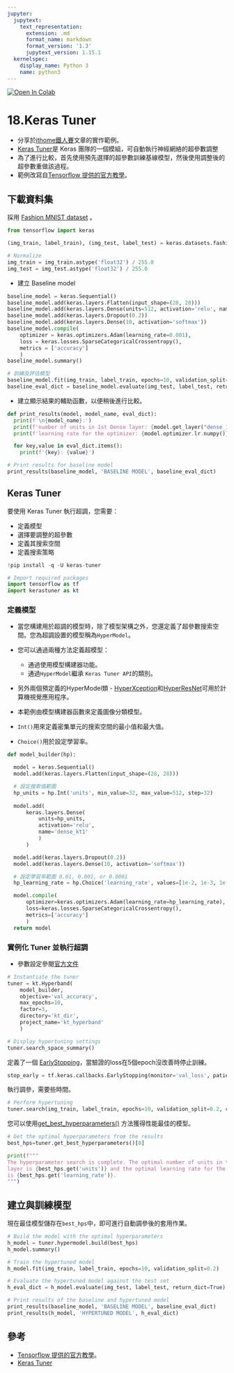 ```yaml
---
jupyter:
  jupytext:
    text_representation:
      extension: .md
      format_name: markdown
      format_version: '1.3'
      jupytext_version: 1.15.1
  kernelspec:
    display_name: Python 3
    name: python3
---
```


<!-- #region id="view-in-github" colab_type="text" -->
<a href="https://colab.research.google.com/github/willismax/ML-in-Production-30-days-sharing/blob/main/notebook/18.Keras_Tuner_%E9%90%B5%E4%BA%BA%E8%B3%BD%E5%88%86%E4%BA%AB.ipynb" target="_parent"><img src="https://colab.research.google.com/assets/colab-badge.svg" alt="Open In Colab"/></a>

<!-- #endregion -->

<!-- #region id="qFdPvlXBOdUN" -->
# 18.Keras Tuner
<!-- #endregion -->

<!-- #region id="xHxb-dlhMIzW" -->
- 分享於[ithome鐵人賽](https://ithelp.ithome.com.tw/articles/10265801)文章的實作範例。
- [Keras Tuner](https://keras.io/keras_tuner/)是 Keras 團隊的一個模組，可自動執行神經網絡的超參數調整
- 為了進行比較，首先使用預先選擇的超參數訓練基線模型，然後使用調整後的超參數重做該過程。
- 範例改寫自[Tensorflow 提供的官方教學](https://colab.research.google.com/github/tensorflow/docs/blob/master/site/en/tutorials/keras/keras_tuner.ipynb#scrollTo=sKwLOzKpFGAj)。
<!-- #endregion -->

<!-- #region id="ReV_UXOgCZvx" -->
## 下載資料集

採用 [Fashion MNIST dataset](https://github.com/zalandoresearch/fashion-mnist) 。
<!-- #endregion -->

```python id="ysAmHLZoDld7"
from tensorflow import keras

(img_train, label_train), (img_test, label_test) = keras.datasets.fashion_mnist.load_data()

# Normalize
img_train = img_train.astype('float32') / 255.0
img_test = img_test.astype('float32') / 255.0
```

<!-- #region id="_3pTFGlJNlXW" -->
- 建立 Baseline model
<!-- #endregion -->

```python id="fmWlClw3K8as"
baseline_model = keras.Sequential()
baseline_model.add(keras.layers.Flatten(input_shape=(28, 28)))
baseline_model.add(keras.layers.Dense(units=512, activation='relu', name='dense_1'))
baseline_model.add(keras.layers.Dropout(0.2))
baseline_model.add(keras.layers.Dense(10, activation='softmax'))
baseline_model.compile(
    optimizer = keras.optimizers.Adam(learning_rate=0.001),
    loss = keras.losses.SparseCategoricalCrossentropy(),
    metrics = ['accuracy']
    )
baseline_model.summary()
```

```python id="NHVWtgmbKwJ4"
# 訓練及評估模型
baseline_model.fit(img_train, label_train, epochs=10, validation_split=0.2)
baseline_eval_dict = baseline_model.evaluate(img_test, label_test, return_dict=True)
```

<!-- #region id="iaeRk4u0Ntdo" -->
- 建立顯示結果的輔助函數，以便稍後進行比較。
<!-- #endregion -->

```python id="sXtbuNewMoIR"
def print_results(model, model_name, eval_dict):
  print(f'\n{model_name}:')
  print(f'number of units in 1st Dense layer: {model.get_layer("dense_1").units}')
  print(f'learning rate for the optimizer: {model.optimizer.lr.numpy()}')

  for key,value in eval_dict.items():
    print(f'{key}: {value}')

# Print results for baseline model
print_results(baseline_model, 'BASELINE MODEL', baseline_eval_dict)
```

<!-- #region id="7oyczDXqtWjI" -->
## Keras Tuner

<!-- #endregion -->

<!-- #region id="Vfcx9rJyOAM_" -->
要使用 Keras Tuner 執行超調，您需要：

- 定義模型
- 選擇要調整的超參數
- 定義其搜索空間
- 定義搜索策略
<!-- #endregion -->

```python id="hpMLpbt9jcO6"
!pip install -q -U keras-tuner
```

```python id="_leAIdFKAxAD"
# Import required packages
import tensorflow as tf
import kerastuner as kt
```

<!-- #region id="QMguQBX2OaP0" -->
### 定義模型
<!-- #endregion -->

<!-- #region id="ZrLR-Y1xPCsW" -->
- 當您構建用於超調的模型時，除了模型架構之外，您還定義了超參數搜索空間。您為超調設置的模型稱為`HyperModel`。

- 您可以通過兩種方法定義超模型：
    - 通過使用模型構建器功能。
    - 通過`HyperModel`繼承 `Keras Tuner API`的類別。
- 另外兩個預定義的HyperModel類 - [HyperXception](https://keras-team.github.io/keras-tuner/documentation/hypermodels/#hyperxception-class)和[HyperResNet](https://keras-team.github.io/keras-tuner/documentation/hypermodels/#hyperresnet-class)可用於計算機視覺應用程序。

- 本範例由模型構建器函數來定義圖像分類模型。
<!-- #endregion -->

<!-- #region id="n1E8RgotQPpy" -->

- `Int()`用來定義密集單元的搜索空間的最小值和最大值。

- `Choice()`用於設定學習率。
<!-- #endregion -->

```python id="T-kTctU1OdGp"
def model_builder(hp):

  model = keras.Sequential()
  model.add(keras.layers.Flatten(input_shape=(28, 28)))

  # 設定搜索值範圍
  hp_units = hp.Int('units', min_value=32, max_value=512, step=32) 
  
  model.add(
      keras.layers.Dense(
          units=hp_units, 
          activation='relu', 
          name='dense_kt1'
          )
      )

  model.add(keras.layers.Dropout(0.2))
  model.add(keras.layers.Dense(10, activation='softmax'))

  # 設定學習率範圍 0.01, 0.001, or 0.0001
  hp_learning_rate = hp.Choice('learning_rate', values=[1e-2, 1e-3, 1e-4])

  model.compile(
      optimizer=keras.optimizers.Adam(learning_rate=hp_learning_rate),
      loss=keras.losses.SparseCategoricalCrossentropy(),
      metrics=['accuracy']
      )
  return model
```

<!-- #region id="sqNTZ-Y6R--7" -->
### 實例化 Tuner 並執行超調
<!-- #endregion -->

<!-- #region id="w7CSs6k0SbDl" -->
- 參數設定參閱[官方文件](https://keras.io/api/keras_tuner/tuners/hyperband/)
<!-- #endregion -->

```python id="oichQFly6Y46"
# Instantiate the tuner
tuner = kt.Hyperband(
    model_builder,
    objective='val_accuracy',
    max_epochs=10,
    factor=3,
    directory='kt_dir',
    project_name='kt_hyperband'
    )
```

```python id="JmkJOPp5WkiG"
# Display hypertuning settings
tuner.search_space_summary()
```

<!-- #region id="dHO0AbwMTNFv" -->
定義了一個 [EarlyStopping](https://www.tensorflow.org/api_docs/python/tf/keras/callbacks/EarlyStopping)，當驗證的loss在5個epoch沒改善時停止訓練。
<!-- #endregion -->

```python id="WT9IkS9NEjLc"
stop_early = tf.keras.callbacks.EarlyStopping(monitor='val_loss', patience=5)
```

<!-- #region id="8JCEuUfUTs7x" -->
執行調參，需要些時間。
<!-- #endregion -->

```python id="dSBQcTHF9cKt"
# Perform hypertuning
tuner.search(img_train, label_train, epochs=10, validation_split=0.2, callbacks=[stop_early])
```

<!-- #region id="sv55ZTJ5T-Xy" -->
您可以使用[get_best_hyperparameters()](https://keras-team.github.io/keras-tuner/documentation/tuners/#get_best_hyperparameters-method) 方法獲得性能最佳的模型。
<!-- #endregion -->

```python id="iG0zIuP5WuTI"
# Get the optimal hyperparameters from the results
best_hps=tuner.get_best_hyperparameters()[0]

print(f"""
The hyperparameter search is complete. The optimal number of units in the first densely-connected
layer is {best_hps.get('units')} and the optimal learning rate for the optimizer
is {best_hps.get('learning_rate')}.
""")
```

<!-- #region id="YdrTDztMUKyI" -->
## 建立與訓練模型
<!-- #endregion -->

<!-- #region id="KVaYP46IUU4O" -->
現在最佳模型儲存在`best_hps`中，即可進行自動調參後的套用作業。
<!-- #endregion -->

```python id="McO82AXOuxXh"
# Build the model with the optimal hyperparameters
h_model = tuner.hypermodel.build(best_hps)
h_model.summary()
```

```python id="l64WP7Rau1lm"
# Train the hypertuned model
h_model.fit(img_train, label_train, epochs=10, validation_split=0.2)
```

```python id="9E0BTp9Ealjb"
# Evaluate the hypertuned model against the test set
h_eval_dict = h_model.evaluate(img_test, label_test, return_dict=True)
```

```python id="BjVYPOw6MH5d"
# Print results of the baseline and hypertuned model
print_results(baseline_model, 'BASELINE MODEL', baseline_eval_dict)
print_results(h_model, 'HYPERTUNED MODEL', h_eval_dict)
```

<!-- #region id="MtuJ7oOHXjSx" -->
## 參考
- [Tensorflow 提供的官方教學](https://colab.research.google.com/github/tensorflow/docs/blob/master/site/en/tutorials/keras/keras_tuner.ipynb#scrollTo=sKwLOzKpFGAj)。
- [Keras Tuner](https://keras.io/keras_tuner/)
<!-- #endregion -->

